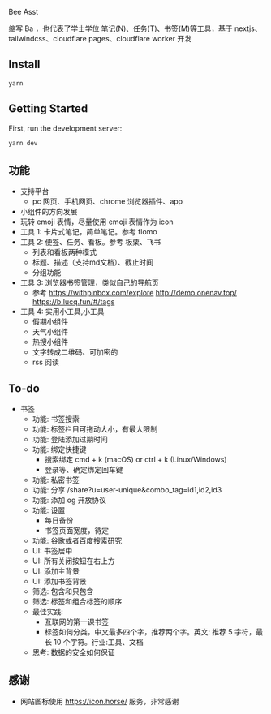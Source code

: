 Bee Asst

缩写 Ba ，也代表了学士学位
笔记(N)、任务(T)、书签(M)等工具，基于 nextjs、tailwindcss、cloudflare pages、cloudflare worker 开发

## Install

```bash
yarn
```

## Getting Started

First, run the development server:

```bash
yarn dev
```

## 功能

- 支持平台
  - pc 网页、手机网页、chrome 浏览器插件、app
- 小组件的方向发展
- 玩转 emoji 表情，尽量使用 emoji 表情作为 icon
- 工具 1: 卡片式笔记，简单笔记。参考 flomo
- 工具 2: 便签、任务、看板。参考 板栗、飞书
  - 列表和看板两种模式
  - 标题、描述（支持md文档）、截止时间
  - 分组功能
- 工具 3: 浏览器书签管理，类似自己的导航页
  - 参考 https://withpinbox.com/explore http://demo.onenav.top/ https://b.lucq.fun/#/tags
- 工具 4: 实用小工具,小工具
  - 假期小组件
  - 天气小组件
  - 热搜小组件
  - 文字转成二维码、可加密的
  - rss 阅读

## To-do

- 书签
  - 功能: 书签搜索
  - 功能: 标签栏目可拖动大小，有最大限制
  - 功能: 登陆添加过期时间
  - 功能: 绑定快捷键
    - 搜索绑定 cmd + k (macOS) or ctrl + k (Linux/Windows)
    - 登录等、确定绑定回车键
  - 功能: 私密书签
  - 功能: 分享 /share?u=user-unique&combo_tag=id1,id2,id3
  - 功能: 添加 og 开放协议
  - 功能: 设置
    - 每日备份
    - 书签页面宽度，待定
  - 功能: 谷歌或者百度搜索研究
  - UI: 书签居中
  - UI: 所有关闭按钮在右上方
  - UI: 添加主背景
  - UI: 添加书签背景
  - 筛选: 包含和只包含
  - 筛选: 标签和组合标签的顺序
  - 最佳实践:
    - 互联网的第一课书签
    - 标签如何分类，中文最多四个字，推荐两个字。英文: 推荐 5 字符，最长 10 个字符。行业:工具、文档
  - 思考: 数据的安全如何保证

## 感谢

- 网站图标使用 https://icon.horse/ 服务，非常感谢
